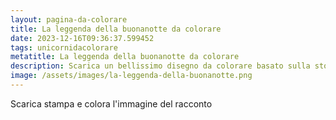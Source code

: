 ```yaml
---
layout: pagina-da-colorare
title: La leggenda della buonanotte da colorare
date: 2023-12-16T09:36:37.599452
tags: unicornidacolorare
metatitle: La leggenda della buonanotte da colorare
description: Scarica un bellissimo disegno da colorare basato sulla storia La leggenda della buonanotte
image: /assets/images/la-leggenda-della-buonanotte.png
---
```

Scarica stampa e colora l'immagine del racconto
        